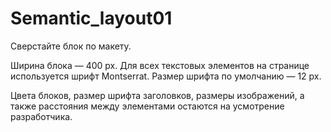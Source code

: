 # Semantic_layout01
Сверстайте блок по макету.

Ширина блока — 400 px.
Для всех текстовых элементов на странице используется шрифт Montserrat. Размер шрифта по умолчанию — 12 px. 

Цвета блоков, размер шрифта заголовков, размеры изображений, а также расстояния между элементами остаются на усмотрение разработчика.
